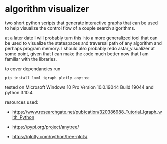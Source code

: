 # algorithm visualizer

two short python scripts that generate interactive graphs that can be used to help visualize the control flow of a couple search algorithms.

at a later date I will probably turn this into a more generalized tool that can be used to visualize the statespaces and traversal path of any algorithm and perhaps program memory. I should also probably redo astar_visualizer at some point, given that I can make the code much better now that I am familiar with the libraries.


to cover dependancies  run 

```
pip install lxml igraph plotly anytree
```

tested on Microsoft Windows 10 Pro Version 10.0.19044 Build 19044 and python 3.10.4

resources used:

  - https://www.researchgate.net/publication/320386988_Tutorial_Igraph_with_Python

  - https://pypi.org/project/anytree/

  - https://plotly.com/python/tree-plots/



